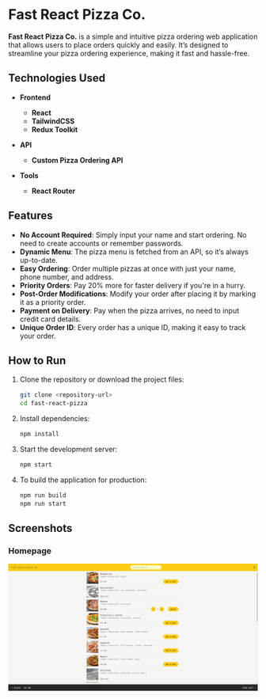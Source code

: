 # Fast React Pizza Co.

**Fast React Pizza Co.** is a simple and intuitive pizza ordering web application that allows users to place orders quickly and easily. It’s designed to streamline your pizza ordering experience, making it fast and hassle-free.

## Technologies Used

- **Frontend**
  - **React**
  - **TailwindCSS**
  - **Redux Toolkit**


- **API**
  - **Custom Pizza Ordering API**

- **Tools**
  - **React Router**


## Features

- **No Account Required**: Simply input your name and start ordering. No need to create accounts or remember passwords.
- **Dynamic Menu**: The pizza menu is fetched from an API, so it’s always up-to-date.
- **Easy Ordering**: Order multiple pizzas at once with just your name, phone number, and address.
- **Priority Orders**: Pay 20% more for faster delivery if you're in a hurry.
- **Post-Order Modifications**: Modify your order after placing it by marking it as a priority order.
- **Payment on Delivery**: Pay when the pizza arrives, no need to input credit card details.
- **Unique Order ID**: Every order has a unique ID, making it easy to track your order.

## How to Run

1. Clone the repository or download the project files:

    ```bash
    git clone <repository-url>
    cd fast-react-pizza
    ```

2. Install dependencies:

    ```bash
    npm install
    ```

3. Start the development server:

    ```bash
    npm start
    ```

4. To build the application for production:

    ```bash
    npm run build
    npm run start
    ```

## Screenshots

### Homepage
![Homepage](https://github.com/Redline1e/fast-react-pizza/blob/main/public/screenshots/main.png)


